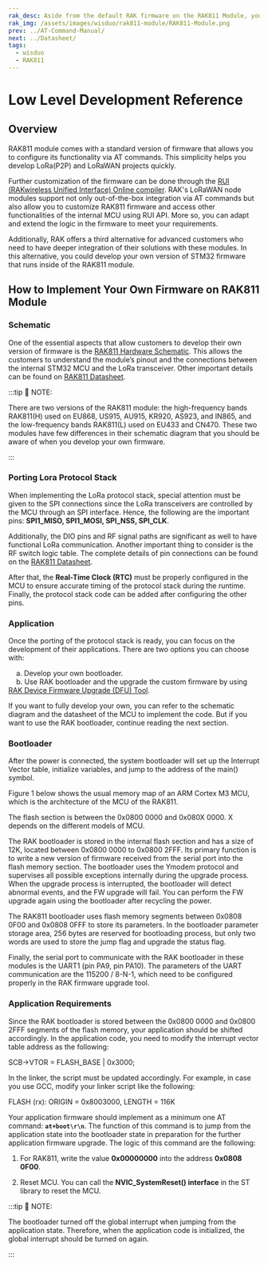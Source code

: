 ```yaml
---
rak_desc: Aside from the default RAK firmware on the RAK811 Module, you can create custom firmware using RUI (RAKwireless Unified Interface) or the actual SDK from the manufacturer of the microcontroller that is used inside the module.
rak_img: /assets/images/wisduo/rak811-module/RAK811-Module.png
prev: ../AT-Command-Manual/
next: ../Datasheet/
tags:
  - wisduo
  - RAK811
---
```


# Low Level Development Reference

## Overview

RAK811 module comes with a standard version of firmware that allows you to configure its functionality via AT commands. This simplicity helps you develop LoRa(P2P) and LoRaWAN projects quickly.

Further customization of the firmware can be done through the [RUI (RAKwireless Unified Interface) Online compiler](/RUI/). RAK's LoRaWAN node modules support not only out-of-the-box integration via AT commands but also allow you to customize RAK811 firmware and access other functionalities of the internal MCU using RUI API. More so, you can adapt and extend the logic in the firmware to meet your requirements.

Additionally, RAK offers a third alternative for advanced customers who need to have deeper integration of their solutions with these modules. In this alternative, you could develop your own version of STM32 firmware that runs inside of the RAK811 module.


## How to Implement Your Own Firmware on RAK811 Module

### Schematic

One of the essential aspects that allow customers to develop their own version of firmware is the [RAK811 Hardware Schematic](https://downloads.rakwireless.com/#LoRa/RAK811/Hardware_Specification/). This allows the customers to understand the module’s pinout and the connections between the internal STM32 MCU and the LoRa transceiver. Other important details can be found on [RAK811 Datasheet](/Product-Categories/WisDuo/RAK811-Module/Datasheet/).

:::tip 📝 NOTE:

There are two versions of the RAK811 module: the high-frequency bands RAK811(H) used on EU868, US915, AU915, KR920, AS923, and IN865, and the low-frequency bands RAK811(L) used on EU433 and CN470. These two modules have few differences in their schematic diagram that you should be aware of when you develop your own firmware.

:::

### Porting Lora Protocol Stack

When implementing the LoRa protocol stack, special attention must be given to the SPI connections since the LoRa transceivers are controlled by the MCU through an SPI interface. Hence, the following are the important pins: **SPI1_MISO, SPI1_MOSI, SPI_NSS, SPI_CLK**.

Additionally, the DIO pins and RF signal paths are significant as well to have functional LoRa communication. Another important thing to consider is the RF switch logic table. The complete details of pin connections can be found on the [RAK811 Datasheet](/Product-Categories/WisDuo/RAK811-Module/Datasheet/).

After that, the **Real-Time Clock (RTC)** must be properly configured in the MCU to ensure accurate timing of the protocol stack during the runtime. Finally, the protocol stack code can be added after configuring the other pins.

### Application

Once the porting of the protocol stack is ready, you can focus on the development of their applications. There are two options you can choose with:

&nbsp;&nbsp;&nbsp;&nbsp;a. Develop your own bootloader.
<br>
&nbsp;&nbsp;&nbsp;&nbsp;b. Use RAK bootloader and the upgrade the custom firmware by using [RAK Device Firmware Upgrade (DFU) Tool](https://downloads.rakwireless.com/#LoRa/Tools/RAK_Device_Firmware_Upgrade_tool/).

If you want to fully develop your own, you can refer to the schematic diagram and the datasheet of the MCU to implement the code. But if you want to use the RAK bootloader, continue reading the next section.

### Bootloader

After the power is connected, the system bootloader will set up the Interrupt Vector table, initialize variables, and jump to the address of the main() symbol.

Figure 1 below shows the usual memory map of an ARM Cortex M3 MCU, which is the architecture of the MCU of the RAK811.

<rk-img
  src="/assets/images/wisduo/rak811-module/deep-development/memory-map.png"
  width="80%"
  caption="Usual memory map for an ARM Cortex M3 MCU"
/>

The flash section is between the 0x0800 0000 and 0x080X 0000. X depends on the different models of MCU.

The RAK bootloader is stored in the internal flash section and has a size of 12K, located between 0x0800 0000 to 0x0800 2FFF. Its primary function is to write a new version of firmware received from the serial port into the flash memory section. The bootloader uses the Ymodem protocol and supervises all possible exceptions internally during the upgrade process. When the upgrade process is interrupted, the bootloader will detect abnormal events, and the FW upgrade will fail. You can perform the FW upgrade again using the bootloader after recycling the power.

The RAK811 bootloader uses flash memory segments between 0x0808 0F00 and 0x0808 0FFF to store its parameters.
In the bootloader parameter storage area, 256&nbsp;bytes are reserved for bootloading process, but only two words are used to store the jump flag and upgrade the status flag.

Finally, the serial port to communicate with the RAK bootloader in these modules is the UART1 (pin PA9, pin PA10). The parameters of the UART communication are the 115200 / 8-N-1, which need to be configured properly in the RAK firmware upgrade tool.

### Application Requirements

Since the RAK bootloader is stored between the 0x0800 0000 and 0x0800 2FFF segments of the flash memory, your application should be shifted accordingly. In the application code, you need to modify the interrupt vector table address as the following:

SCB->VTOR = FLASH_BASE | 0x3000;

In the linker, the script must be updated accordingly. For example, in case you use GCC, modify your linker script like the following:

FLASH (rx): ORIGIN = 0x8003000, LENGTH = 116K

Your application firmware should implement as a minimum one AT command: <b>`at+boot\r\n`</b>. The function of this command is to jump from the application state into the bootloader state in preparation for the further application firmware upgrade. The logic of this command are the following:

1. For RAK811, write the value **0x00000000** into the address **0x0808 0F00**.

2. Reset MCU. You can call the **NVIC_SystemReset() interface** in the ST library to reset the MCU.

:::tip 📝 NOTE:

The bootloader turned off the global interrupt when jumping from the application state. Therefore, when the application code is initialized, the global interrupt should be turned on again.

:::